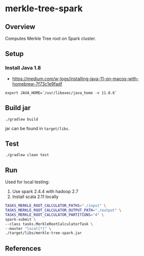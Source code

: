 # merkle-tree-spark
## Overview
Computes Merkle Tree root on Spark cluster.

## Setup

### Install Java 1.8
* https://medium.com/w-logs/installing-java-11-on-macos-with-homebrew-7f73c1e9fadf

```
export JAVA_HOME=`/usr/libexec/java_home -v 11.0.6`
```

## Build jar
```
./gradlew build
```

jar can be found in `target/libs`.

## Test

```
./gradlew clean test 
```

## Run

Used for local testing:
1. Use spark 2.4.4 with hadoop 2.7
1. Install scala 2.11 locally

```bash
TASKS_MERKLE_ROOT_CALCULATOR_PATHS="./input" \
TASKS_MERKLE_ROOT_CALCULATOR_OUTPUT_PATH="./output" \
TASKS_MERKLE_ROOT_CALCULATOR_PARTITIONS="4" \
spark-submit \
--class tasks.MerkleRootCalculatorTask \
--master "local[*]" \
./target/libs/merkle-tree-spark.jar
```

## References

